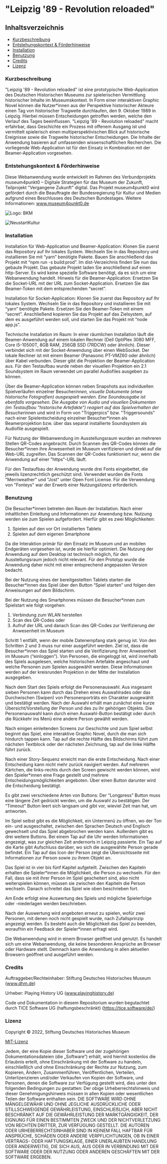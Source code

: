 # "Leipzig '89 - Revolution reloaded"


## Inhaltsverzeichnis
* [Kurzbeschreibung](#Kurzbeschreibung) 
* [Entstehungskontext & Förderhinweise](#Förderhinweis)
* [Installation](#Installation)
* [Benutzung](#Benutzung)
* [Credits](#Credits)
* [Lizenz](#Lizenz)


### Kurzbeschreibung ###

"Leipzig '89 - Revolution reloaded" ist eine prototypische Web-Application des Deutschen Historischen Museums zur spielerischen Vermittlung historischer Inhalte im Museumskontext. In Form einer interaktiven Graphic Novel können die Nutzer*innen aus der Perspektive historischer Akteure einen Tag von historischer Tragweite durchlaufen, den 9. Oktober 1989 in Leipzig. Hierbei müssen Entscheidungen getroffen werden, welche den Verlauf des Tages beeinflussen. "Leipzig '89 - Revolution reloaded" macht erfahrbar, dass Geschichte ein Prozess mit offenem Ausgang ist und vermittelt spielerisch einen multiperspektivischen Blick auf historische Ereignisse sowie die Tragweite historischer Entscheidungen. Die Inhalte der Anwendung basieren auf umfassenden wissenschaftlichen Recherchen. Die vorliegende Web-Application ist für den Einsatz in Kombination mit der Beamer-Application vorgesehen.


### Entstehungskontext & Förderhinweise ###

Diese Webanwendung wurde entwickelt im Rahmen des Verbundprojekts museum4punkt0 – Digitale Strategien für das Museum der Zukunft, Teilprojekt "Vergangene Zukunft" digital. Das Projekt museum4punkt0 wird gefördert durch die Beauftragte der Bundesregierung für Kultur und Medien aufgrund eines Beschlusses des Deutschen Bundestages. Weitere Informationen: www.museum4punkt0.de

![Logo: BKM](https://github.com/museum4punkt0/media_storage/blob/2c46af6cb625a2560f39b01ecb8c4c360733811c/BKM_Fz_2017_Web_de.gif)

![NeustartKultur](https://github.com/museum4punkt0/Object-by-Object/blob/22f4e86d4d213c87afdba45454bf62f4253cada1/04%20Logos/BKM_Neustart_Kultur_Wortmarke_pos_RGB_RZ_web.jpg)


### Installation ###
Installation für Web-Application und Beamer-Application: 
Klonen Sie zuerst das Repository auf Ihr lokales System. Wechseln Sie in das Repository und installieren Sie mit “yarn” benötigte Pakete. Bauen Sie anschließend das Projekt mit “npm run -s build:prod”. Im dist-Verzeichnis finden Sie nun das gebaute Projekt. Das gebaute Projekt laden Sie anschließend auf einen http-Server. 
Es wird keine spezielle Software benötigt, da es sich um eine Webanwendung handelt. 
Hinweis für die Beamer-Application: Ersetzen Sie die Socket-URL mit der URL zum Socket-Application. Ersetzen Sie das Beamer-Token mit dem entsprechenden “secret”. 

Installation für Socket-Application: 
Klonen Sie zuerst das Repository auf Ihr lokales System. Wechseln Sie in das Repository und installieren Sie mit “yarn” benötigte Pakete. Ersetzen Sie den Beamer-Token mit einem “secret”. Anschließend kopieren Sie das Projekt auf das Zielsystem, auf dem es ausgeführt werden soll, und starten Sie das Projekt mit “node app.js”.

Technische Installation im Raum: 
In einer räumlichen Installation läuft die Beamer-Anwendung auf einem lokalen Rechner (Dell OptiPlex 3080 MFF, Core i5-10500T, 8GB RAM, 256GB SSD (7RDCW) oder ähnlich). Dieser verbindet sich mit der Socket-Anwendung über einen WebSocket. Der lokale Rechner ist mit einem Beamer (Panasonic PT-VMZ60 oder ähnlich) über Kabel verbunden. Dieser gibt die Projektion der Beamer-Application aus. Für den Testaufbau wurde neben der visuellen Projektion ein 2.1 Soundsystem im Raum verwendet um parallel Audiofiles ausgeben zu können.

Über die Beamer-Application können neben Snapshots aus individuellen Spielverläufen einzelner Besucher*innen, visuelle Dokumente (etwa historische Fotografien) ausgespielt werden. Eine Soundausgabe ist ebenfalls vorgesehen. Die Ausgabe von Audio und visuellen Dokumenten (im Testaufbau "historische Artefakte") reagiert auf das Spielverhalten der Besucher*innen und wird in Form von "Triggerpics" bzw. "Triggersounds" nach einer Spielentscheidung einzelner Besucher*innen als Beamerprojektion bzw. über das separat installierte Soundsystem als Audiofile ausgespielt.

Für Nutzung der Webanwendung im Ausstellungsraum wurden an mehreren Stellen QR-Codes angebracht. Durch Scannen des QR-Codes können die Besucher*innen ihre Anwesenheit im Museum verifizieren und direkt auf die Web-URL zugreifen. Das Scannen der QR-Codes funktioniert nur, wenn die Anwendung auf einer "https"-URL läuft.

Für den Testaufbau der Anwendung wurde drei Fonts eingebettet, die jeweils lizenzrechtlich geschützt sind. Verwendet wurden die Fonts "Merriweather" und "Jost" unter Open Font License. Für die Verwendung von "Fonteys" war der Erwerb einer Nutzungslizenz erforderlich.


### Benutzung ###
Die Besucher*innen betreten den Raum der Installation. Nach einer inhaltlichen Einleitung und Informationen zur Anwendung bzw. Nutzung werden sie zum Spielen aufgefordert. Hierfür gibt es zwei Möglichkeiten: 
1. Spielen auf den vor Ort installierten Tablets
2. Spielen auf dem eigenen Smartphone

Da die Interaktion primär für den Einsatz im Museum und an mobilen Endgeräten vorgesehen ist, wurde sie hierfür optimiert. Die Nutzung der Anwendung auf dem Desktop ist technisch möglich, für den Ausstellungsraum jedoch nicht relevant. Für den Prototyp wurde die Anwendung daher nicht mit einer entsprechend angepassten Version bedacht.

Bei der Nutzung eines der bereitgestellten Tablets starten die Besucher*innen das Spiel über den Button “Spiel starten” und folgen den Anweisungen auf dem Bildschirm.

Bei der Nutzung des Smartphones müssen die Besucher*innen zum Spielstart wie folgt vorgehen:

1. Verbindung zum WLAN herstellen
2. Scan des QR-Codes 
oder
3. Aufruf der URL und danach Scan des QR-Codes zur Verifizierung der Anwesenheit im Museum

Schritt 1 entfällt, wenn der mobile Datenempfang stark genug ist. Von den Schritten 2 und 3 muss nur einer ausgeführt werden. Ziel ist, dass die Besucher*innen das Spiel starten und die Verifizierung ihrer Anwesenheit im Museum (“einloggen”). Von Personen, die eingeloggt ist, wird innerhalb des Spiels ausgelesen, welche historischen Artefakte angeschaut und welche Personen zum Spielen ausgewählt werden. Diese Informationen werden auf der kreisrunden Projektion in der Mitte der Installation ausgegeben.

Nach dem Start des Spiels erfolgt die Personenauswahl. Aus insgesamt sieben Personen kann durch das Drehen eines Auswahlrades oder das Durchwischen (Swipen) von Personenporträts ein Charakter ausgewählt und bestätigt werden. Nach der Auswahl erhält man zunächst eine kurze Übersicht/Vorstellung der Person und des zu ihr gehörigen Objekts. Die Personenauswahl kann durch einen Auswahl-Button bestätigt oder durch die Rückkehr ins Menü eine andere Person gewählt werden.

Nach einigen einleitenden Screens zur Geschichte und zum Spiel selbst beginnt das Spiel, eine interaktive Graphic Novel, durch die man sich hindurch tappen kann. Tap auf die rechte Hälfte des Bildschirms führt zum nächsten Textblock oder der nächsten Zeichnung, tap auf die linke Hälfte führt zurück. 

Nach einer Story-Sequenz erreicht man die erste Entscheidung. Nach einer Entscheidung kann nicht mehr zurück navigiert werden. Auf mehreren Kärtchen, die links-rechts durch den Screen gewischt werden können, wird den Spieler*innen eine Frage gestellt und mehrere Entscheidungsmöglichkeiten angeboten. Über einen Button darunter wird die Entscheidung bestätigt.

Es gibt zwei verschiedene Arten von Buttons: Der “Longpress” Button muss eine längere Zeit gedrückt werden, um die Auswahl zu bestätigen. Der “Timeout” Button leert sich langsam und gibt vor, wieviel Zeit man hat, um antworten.

Im Spiel selbst gibt es die Möglichkeit, ein Untermenü zu öffnen, wo der Ton ein- und ausgeschaltet, zwischen den Sprachen Deutsch und Englisch gewechselt und das Spiel abgebrochen werden kann. Außerdem gibt es drei weitere Buttons. Bei einem Tap auf die Uhr werden Informationen angezeigt, was zur gleichen Zeit andernorts in Leipzig passierte. Ein Tap auf die Karte gibt Aufschluss darüber, wo sich die ausgewählte Person gerade befindet. Ein Tap auf das Icon der Person zeigt die Übersichtsseite mit Informationen zur Person sowie zu ihrem Objekt an.

Das Spiel ist in vier bis fünf Kapitel aufgeteilt. Zwischen den Kapiteln erhalten die Spieler*innen die Möglichkeit, die Person zu wechseln. Für den Fall, dass sie mit ihrer Person im Spiel gescheitert sind, also nicht weiterspielen können, müssen sie zwischen den Kapiteln die Person wechseln. Danach schreitet das Spiel wie oben beschrieben fort.

Am Ende erfolgt eine Auswertung des Spiels und mögliche Spielerfolge oder -niederlagen werden beschrieben.

Nach der Auswertung wird angeboten erneut zu spielen, wofür zwei Personen, mit denen noch nicht gespielt wurde, nach Zufallsprinzip angezeigt werden. Es besteht auch die Möglichkeit das Spiel zu beenden, woraufhin ein Feedback der Spieler*innen erfragt wird.

Die Webanwendung wird in einem Browser geöffnet und genutzt. Es handelt sich um eine Webanwendung, die keine besonderen Ansprüche an Browser oder Hardware stellt. Demnach kann die Anwendung in allen aktuellen Browsern geöffnet und ausgeführt werden. 


### Credits ###
Auftraggeber/Rechteinhaber: Stiftung Deutsches Historisches Museum (www.dhm.de)

Urheber: Playing History UG (www.playinghistory.de)

Code und Dokumentation in diesem Repositorium wurden begutachtet durch TICE Software UG (haftungsbeschränkt) (https://tice.software/de/)

### Lizenz ###
Copyright © 2022, Stiftung Deutsches Historisches Museum 

[MIT-Lizenz](https://github.com/museum4punkt0/Leipzig-89-Revolution-reloaded/blob/main/Game%20Application/LICENSE)

Jedem, der eine Kopie dieser Software und der zugehörigen Dokumentationsdateien (die „Software“) erhält, wird hiermit kostenlos die Erlaubnis erteilt, ohne Einschränkung mit der Software zu handeln, einschließlich und ohne Einschränkung der Rechte zur Nutzung, zum Kopieren, Ändern, Zusammenführen, Veröffentlichen, Verteilen, Unterlizenzieren und/oder Verkaufen von Kopien der Software, und Personen, denen die Software zur Verfügung gestellt wird, dies unter den folgenden Bedingungen zu gestatten:
Der obige Urheberrechtshinweis und dieser Genehmigungshinweis müssen in allen Kopien oder wesentlichen Teilen der Software enthalten sein.
DIE SOFTWARE WIRD OHNE MÄNGELGEWÄHR UND OHNE JEGLICHE AUSDRÜCKLICHE ODER STILLSCHWEIGENDE GEWÄHRLEISTUNG, EINSCHLIEẞLICH, ABER NICHT BESCHRÄNKT AUF DIE GEWÄHRLEISTUNG DER MARKTGÄNGIGKEIT, DER EIGNUNG FÜR EINEN BESTIMMTEN ZWECK UND DER NICHTVERLETZUNG VON RECHTEN DRITTER, ZUR VERFÜGUNG GESTELLT. DIE AUTOREN ODER URHEBERRECHTSINHABER SIND IN KEINEM FALL HAFTBAR FÜR ANSPRÜCHE, SCHÄDEN ODER ANDERE VERPFLICHTUNGEN, OB IN EINER VERTRAGS- ODER HAFTUNGSKLAGE, EINER UNERLAUBTEN HANDLUNG ODER ANDERWEITIG, DIE SICH AUS, AUS ODER IN VERBINDUNG MIT DER SOFTWARE ODER DER NUTZUNG ODER ANDEREN GESCHÄFTEN MIT DER SOFTWARE ERGEBEN.

